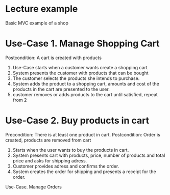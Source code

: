# Lecture example

Basic MVC example of a shop

Use-Case 1. Manage Shopping Cart
=====================================

Postcondition: A cart is created with products

1. Use-Case starts when a customer wants create a shopping cart
2. System presents the customer with products that can be bought
3. The customer selects the products she intends to purchase.
4. System adds the product to a shopping cart, amounts and cost of the products in the cart are presented to the user.
5. customer removes or adds products to the cart until satisfied, repeat from 2


Use-Case 2. Buy products in cart
==============================
Precondition: There is at least one product in cart.
Postcondition: Order is created, products are removed from cart

1. Starts when the user wants to buy the products in cart.
2. System presents cart with products, price, number of products and total price and asks for shipping adress.
3. Customer provides adress and confirms the order.
4. System creates the order for shipping and presents a receipt for the order.

Use-Case. Manage Orders


